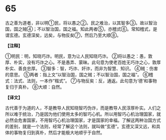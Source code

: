 # 65


古之善为道者，非以明①民，将以愚之②。民之难治，以其智多③。故以智治国，国之贼④；不以智治国，国之福。知此两者⑤，亦稽式⑥。常知稽式，是谓玄德。玄德深矣，远矣，与物反矣⑦，然后乃至大顺⑧。

**【注释】**

①明民：明，知晓巧诈。明民，意为让人民知晓巧诈。
②将以愚之：愚，敦厚、朴实，没有巧诈之心。不是愚弄、蒙昧。此句意为使老百姓无巧诈之心，敦厚朴实、善良忠厚。
③智多：智，巧诈、奸诈，而非为智慧、知识。
④贼：伤害的意思。
⑤两者：指上文“以智治国，国之贼；不以智治国，国之福”。
⑥稽式：法式、法则，一本作“楷式”。
⑦与物反矣：反，通返。此句意为‘德’和事物复归于真朴。
⑧大顺：自然。

**【译文】**

古代善于为道的人，不是教导人民知晓智巧伪诈，而是教导人民淳厚朴实。人们之所以难于统治，乃是因为他们使用太多的智巧心机。所以用智巧心机治理国家，就必然会危害国家，不用智巧心机治理国家，才是国家的幸福。了解这两种治国方式的差别，就是一个法则，经常了解这个法则，就叫做“玄德”。玄德又深又远，和具体的事物复归到真朴，然后才能极大地顺乎于自然。
